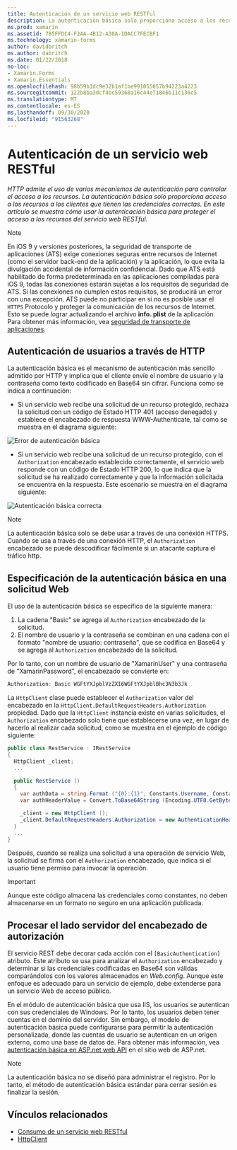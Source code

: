 ```yaml
---
title: Autenticación de un servicio web RESTful
description: La autenticación básica solo proporciona acceso a los recursos a los clientes que tienen las credenciales correctas. En este artículo se explica cómo usar la autenticación básica para proteger el acceso a los recursos del servicio web RESTful.
ms.prod: xamarin
ms.assetid: 7B5FFDC4-F2AA-4B12-A30A-1DACC7FECBF1
ms.technology: xamarin-forms
author: davidbritch
ms.author: dabritch
ms.date: 01/22/2018
no-loc:
- Xamarin.Forms
- Xamarin.Essentials
ms.openlocfilehash: 98b59b1dc9e32b1af1be991055057b94223a4223
ms.sourcegitcommit: 122b8ba3dcf4bc59368a16c44e71846b11c136c5
ms.translationtype: MT
ms.contentlocale: es-ES
ms.lasthandoff: 09/30/2020
ms.locfileid: "91563268"
---
```

# <a name="authenticate-a-restful-web-service"></a>Autenticación de un servicio web RESTful

_HTTP admite el uso de varios mecanismos de autenticación para controlar el acceso a los recursos. La autenticación básica solo proporciona acceso a los recursos a los clientes que tienen las credenciales correctas. En este artículo se muestra cómo usar la autenticación básica para proteger el acceso a los recursos del servicio web RESTful._

> [!NOTE]
> En iOS 9 y versiones posteriores, la seguridad de transporte de aplicaciones (ATS) exige conexiones seguras entre recursos de Internet (como el servidor back-end de la aplicación) y la aplicación, lo que evita la divulgación accidental de información confidencial. Dado que ATS está habilitado de forma predeterminada en las aplicaciones compiladas para iOS 9, todas las conexiones estarán sujetas a los requisitos de seguridad de ATS. Si las conexiones no cumplen estos requisitos, se producirá un error con una excepción.
> ATS puede no participar en si no es posible usar el `HTTPS` Protocolo y proteger la comunicación de los recursos de Internet. Esto se puede lograr actualizando el archivo **info. plist** de la aplicación. Para obtener más información, vea [seguridad de transporte de aplicaciones](~/ios/app-fundamentals/ats.md).

## <a name="authenticating-users-over-http"></a>Autenticación de usuarios a través de HTTP

La autenticación básica es el mecanismo de autenticación más sencillo admitido por HTTP y implica que el cliente envíe el nombre de usuario y la contraseña como texto codificado en Base64 sin cifrar. Funciona como se indica a continuación:

- Si un servicio web recibe una solicitud de un recurso protegido, rechaza la solicitud con un código de Estado HTTP 401 (acceso denegado) y establece el encabezado de respuesta WWW-Authenticate, tal como se muestra en el diagrama siguiente:

![Error de autenticación básica](rest-images/basic-authentication-fail.png)

- Si un servicio web recibe una solicitud de un recurso protegido, con el `Authorization` encabezado establecido correctamente, el servicio web responde con un código de Estado HTTP 200, lo que indica que la solicitud se ha realizado correctamente y que la información solicitada se encuentra en la respuesta. Este escenario se muestra en el diagrama siguiente:

![Autenticación básica correcta](rest-images/basic-authentication-success.png)

> [!NOTE]
> La autenticación básica solo se debe usar a través de una conexión HTTPS. Cuando se usa a través de una conexión HTTP, el `Authorization` encabezado se puede descodificar fácilmente si un atacante captura el tráfico http.

## <a name="specifying-basic-authentication-in-a-web-request"></a>Especificación de la autenticación básica en una solicitud Web

El uso de la autenticación básica se especifica de la siguiente manera:

1. La cadena "Basic" se agrega al `Authorization` encabezado de la solicitud.
1. El nombre de usuario y la contraseña se combinan en una cadena con el formato "nombre de usuario: contraseña", que se codifica en Base64 y se agrega al `Authorization` encabezado de la solicitud.

Por lo tanto, con un nombre de usuario de "XamarinUser" y una contraseña de "XamarinPassword", el encabezado se convierte en:

```csharp
Authorization: Basic WGFtYXJpblVzZXI6WGFtYXJpblBhc3N3b3Jk
```

La `HttpClient` clase puede establecer el `Authorization` valor del encabezado en la `HttpClient.DefaultRequestHeaders.Authorization` propiedad. Dado que la `HttpClient` instancia existe en varias solicitudes, el `Authorization` encabezado solo tiene que establecerse una vez, en lugar de hacerlo al realizar cada solicitud, como se muestra en el ejemplo de código siguiente:

```csharp
public class RestService : IRestService
{
  HttpClient _client;
  ...

  public RestService ()
  {
    var authData = string.Format ("{0}:{1}", Constants.Username, Constants.Password);
    var authHeaderValue = Convert.ToBase64String (Encoding.UTF8.GetBytes (authData));

    _client = new HttpClient ();
    _client.DefaultRequestHeaders.Authorization = new AuthenticationHeaderValue ("Basic", authHeaderValue);
  }
  ...
}
```

Después, cuando se realiza una solicitud a una operación de servicio Web, la solicitud se firma con el `Authorization` encabezado, que indica si el usuario tiene permiso para invocar la operación.

> [!IMPORTANT]
> Aunque este código almacena las credenciales como constantes, no deben almacenarse en un formato no seguro en una aplicación publicada.

## <a name="processing-the-authorization-header-server-side"></a>Procesar el lado servidor del encabezado de autorización

El servicio REST debe decorar cada acción con el `[BasicAuthentication]` atributo. Este atributo se usa para analizar el `Authorization` encabezado y determinar si las credenciales codificadas en Base64 son válidas comparándolos con los valores almacenados en *Web.config*. Aunque este enfoque es adecuado para un servicio de ejemplo, debe extenderse para un servicio Web de acceso público.

En el módulo de autenticación básica que usa IIS, los usuarios se autentican con sus credenciales de Windows. Por lo tanto, los usuarios deben tener cuentas en el dominio del servidor. Sin embargo, el modelo de autenticación básica puede configurarse para permitir la autenticación personalizada, donde las cuentas de usuario se autentican en un origen externo, como una base de datos de. Para obtener más información, vea [autenticación básica en ASP.net web API](https://www.asp.net/web-api/overview/security/basic-authentication) en el sitio web de ASP.net.

> [!NOTE]
> La autenticación básica no se diseñó para administrar el registro. Por lo tanto, el método de autenticación básica estándar para cerrar sesión es finalizar la sesión.

## <a name="related-links"></a>Vínculos relacionados

- [Consumo de un servicio web RESTful](~/xamarin-forms/data-cloud/web-services/rest.md)
- [HttpClient](/dotnet/api/system.net.http.httpclient)